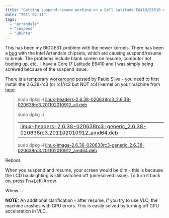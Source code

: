 ```yaml
---
title: "Getting suspend-resume working on a Dell Latitude E6410/E6510 with Ubuntu"
date: "2011-02-11"
tags: 
  - "arrandale"
  - "suspend"
  - "ubuntu"
---
```


This has been my BIGGEST problem with the newer kernels. There has been a [bug](https://bugs.freedesktop.org//show_bug.cgi?id=28739) with the Intel Arrandale chipsets, which are causing suspend/resume to break. The problems include blank screen on resume, computer not booting up, etc.  I have a Core I7 Latitude E6410 and I was simply being screwed because of the suspend issue.

There is a temporary [workaround](https://bugs.freedesktop.org//show_bug.cgi?id=28739#c55) posted by Paulo Silva - you need to first install the 2.6.38-rc3 (or rc1/rc2 but NOT rc4) kernel on your machine from [here](http://kernel.ubuntu.com/~kernel-ppa/mainline/v2.6.38-rc3-natty/).

> sudo dpkg -i [linux-headers-2.6.38-020638rc3\_2.6.38-020638rc3.201102010912\_all.deb](http://kernel.ubuntu.com/~kernel-ppa/mainline/v2.6.38-rc3-natty/linux-headers-2.6.38-020638rc3_2.6.38-020638rc3.201102010912_all.deb)
> 
> sudo dpkg -i
> 
> <table><tbody><tr><td><a href="http://kernel.ubuntu.com/~kernel-ppa/mainline/v2.6.38-rc3-natty/linux-headers-2.6.38-020638rc3-generic_2.6.38-020638rc3.201102010912_amd64.deb">linux-headers-2.6.38-020638rc3-generic_2.6.38-020638rc3.201102010912_amd64.deb</a></td></tr></tbody></table>
> 
> sudo dpkg -i [linux-image-2.6.38-020638rc3-generic\_2.6.38-020638rc3.201102010912\_amd64.deb](http://kernel.ubuntu.com/~kernel-ppa/mainline/v2.6.38-rc3-natty/linux-image-2.6.38-020638rc3-generic_2.6.38-020638rc3.201102010912_amd64.deb)

Reboot.

When you suspend and resume, your screen would be dim - this is because the LCD backlighting is still switched off (unresolved issue). To turn it back on, press Fn+Left-Arrow.

Whew...

**NOTE:** An additional clarification - after resume, if you try to use VLC, the machine crashes with GPU errors. This is easily solved by turning off GPU acceleration in VLC.
